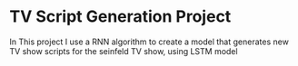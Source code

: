 # TV Script Generation Project 

In This project I use a RNN algorithm to create a model that generates new TV show scripts for the seinfeld TV show, using LSTM model
